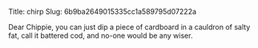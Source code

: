 Title: chirp
Slug: 6b9ba2649015335cc1a589795d07222a

Dear Chippie, you can just dip a piece of cardboard in a cauldron of salty fat, call it battered cod, and no-one would be any wiser.
